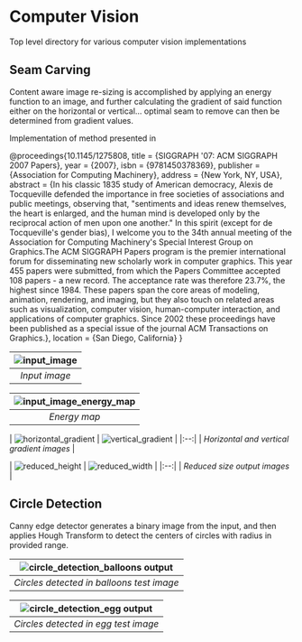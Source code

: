 # Computer Vision

Top level directory for various computer vision implementations

## Seam Carving

Content aware image re-sizing is accomplished by applying an energy function to an image, and further calculating the gradient of said
function either on the horizontal or vertical... optimal seam to remove can then be determined from gradient values.

Implementation of method presented in 

@proceedings{10.1145/1275808,
title = {SIGGRAPH '07: ACM SIGGRAPH 2007 Papers},
year = {2007},
isbn = {9781450378369},
publisher = {Association for Computing Machinery},
address = {New York, NY, USA},
abstract = {In his classic 1835 study of American democracy, Alexis de Tocqueville defended the importance in free societies of associations and public meetings, observing that, "sentiments and ideas renew themselves, the heart is enlarged, and the human mind is developed only by the reciprocal action of men upon one another." In this spirit (except for de Tocqueville's gender bias), I welcome you to the 34th annual meeting of the Association for Computing Machinery's Special Interest Group on Graphics.The ACM SIGGRAPH Papers program is the premier international forum for disseminating new scholarly work in computer graphics. This year 455 papers were submitted, from which the Papers Committee accepted 108 papers - a new record. The acceptance rate was therefore 23.7%, the highest since 1984. These papers span the core areas of modeling, animation, rendering, and imaging, but they also touch on related areas such as visualization, computer vision, human-computer interaction, and applications of computer graphics. Since 2002 these proceedings have been published as a special issue of the journal ACM Transactions on Graphics.},
location = {San Diego, California}
}

| ![input_image](./test_images/inputSeamCarvingPrague.jpg) |
|:--:| 
| *Input image* |

| ![input_image_energy_map](./output_prague/prague_energy_map.png) |
|:--:| 
| *Energy map* |

| ![horizontal_gradient](./output_prague/prague_cmem_horiz.png) | ![vertical_gradient](./output_prague/prague_cmem_vertical.png) |
|:--:| 
| *Horizontal and vertical gradient images* |

| ![reduced_height](./output_prague/outputReducedHeightPrague.png) | ![reduced_width](./output_prague/outputReduceWidthPrague.png) |
|:--:| 
| *Reduced size output images* |


## Circle Detection

Canny edge detector generates a binary image from the input, and then applies Hough Transform to detect
the centers of circles with radius in provided range. 

| ![circle_detection_balloons output](./balloons_detected.png) |
|:--:| 
| *Circles detected in balloons test image* |

| ![circle_detection_egg output](./egg_detected.png) |
|:--:| 
| *Circles detected in egg test image* |